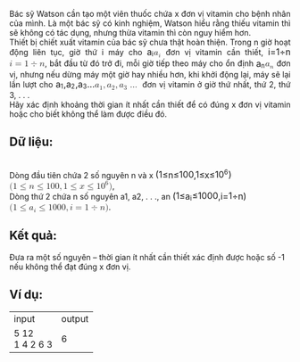 <div class="problem_description" id="problem_description">
			<p style="text-align:justify">Bác sỹ Watson cần tạo một viên thuốc chứa x đơn vị vitamin cho bệnh nhân của mình. Là một bác sỹ có kinh nghiệm, Watson hiểu rằng thiếu vitamin thì sẽ không có tác dụng, nhưng thừa vitamin thì còn nguy hiểm hơn.<br>
Thiết bị chiết xuất vitamin của bác sỹ chưa thật hoàn thiện. Trong n giờ hoạt động liên tục, giờ thứ i máy cho&nbsp;<span class="math-tex"><span class="MathJax_Preview" style="color: inherit; display: none;"></span><span id="MathJax-Element-1-Frame" class="mjx-chtml MathJax_CHTML" tabindex="0" style="font-size: 113%; position: relative;" data-mathml="<math xmlns=&quot;http://www.w3.org/1998/Math/MathML&quot;><msub><mi>a</mi><mi>i</mi></msub></math>" role="presentation"><span id="MJXc-Node-1" class="mjx-math" aria-hidden="true"><span id="MJXc-Node-2" class="mjx-mrow"><span id="MJXc-Node-3" class="mjx-msubsup"><span class="mjx-base"><span id="MJXc-Node-4" class="mjx-mi"><span class="mjx-char MJXc-TeX-math-I" style="padding-top: 0.224em; padding-bottom: 0.279em;">a</span></span></span><span class="mjx-sub" style="font-size: 70.7%; vertical-align: -0.212em; padding-right: 0.071em;"><span id="MJXc-Node-5" class="mjx-mi" style=""><span class="mjx-char MJXc-TeX-math-I" style="padding-top: 0.445em; padding-bottom: 0.279em;">i</span></span></span></span></span></span><span class="MJX_Assistive_MathML" role="presentation"><math xmlns="http://www.w3.org/1998/Math/MathML"><msub><mi>a</mi><mi>i</mi></msub></math></span></span><script type="math/tex" id="MathJax-Element-1">a_i</script></span> đơn vị vitamin cần thiết, <span class="math-tex"><span class="MathJax_Preview" style="color: inherit; display: none;"></span><span id="MathJax-Element-2-Frame" class="mjx-chtml MathJax_CHTML" tabindex="0" style="font-size: 113%; position: relative;" data-mathml="<math xmlns=&quot;http://www.w3.org/1998/Math/MathML&quot;><mi>i</mi><mo>=</mo><mn>1</mn><mo>&amp;#x00F7;</mo><mi>n</mi></math>" role="presentation"><span id="MJXc-Node-6" class="mjx-math" aria-hidden="true"><span id="MJXc-Node-7" class="mjx-mrow"><span id="MJXc-Node-8" class="mjx-mi"><span class="mjx-char MJXc-TeX-math-I" style="padding-top: 0.445em; padding-bottom: 0.279em;">i</span></span><span id="MJXc-Node-9" class="mjx-mo MJXc-space3"><span class="mjx-char MJXc-TeX-main-R" style="padding-top: 0.058em; padding-bottom: 0.335em;">=</span></span><span id="MJXc-Node-10" class="mjx-mn MJXc-space3"><span class="mjx-char MJXc-TeX-main-R" style="padding-top: 0.39em; padding-bottom: 0.335em;">1</span></span><span id="MJXc-Node-11" class="mjx-mo MJXc-space2"><span class="mjx-char MJXc-TeX-main-R" style="padding-top: 0.224em; padding-bottom: 0.39em;">÷</span></span><span id="MJXc-Node-12" class="mjx-mi MJXc-space2"><span class="mjx-char MJXc-TeX-math-I" style="padding-top: 0.224em; padding-bottom: 0.279em;">n</span></span></span></span><span class="MJX_Assistive_MathML" role="presentation"><math xmlns="http://www.w3.org/1998/Math/MathML"><mi>i</mi><mo>=</mo><mn>1</mn><mo>÷</mo><mi>n</mi></math></span></span><script type="math/tex" id="MathJax-Element-2">i = 1 \div n</script></span>, bắt đầu từ đó trở đi, mỗi giờ tiếp theo máy cho ổn định <span class="math-tex"><span class="MathJax_Preview" style="color: inherit; display: none;"></span><span id="MathJax-Element-3-Frame" class="mjx-chtml MathJax_CHTML" tabindex="0" style="font-size: 113%; position: relative;" data-mathml="<math xmlns=&quot;http://www.w3.org/1998/Math/MathML&quot;><msub><mi>a</mi><mi>n</mi></msub></math>" role="presentation"><span id="MJXc-Node-13" class="mjx-math" aria-hidden="true"><span id="MJXc-Node-14" class="mjx-mrow"><span id="MJXc-Node-15" class="mjx-msubsup"><span class="mjx-base"><span id="MJXc-Node-16" class="mjx-mi"><span class="mjx-char MJXc-TeX-math-I" style="padding-top: 0.224em; padding-bottom: 0.279em;">a</span></span></span><span class="mjx-sub" style="font-size: 70.7%; vertical-align: -0.212em; padding-right: 0.071em;"><span id="MJXc-Node-17" class="mjx-mi" style=""><span class="mjx-char MJXc-TeX-math-I" style="padding-top: 0.224em; padding-bottom: 0.279em;">n</span></span></span></span></span></span><span class="MJX_Assistive_MathML" role="presentation"><math xmlns="http://www.w3.org/1998/Math/MathML"><msub><mi>a</mi><mi>n</mi></msub></math></span></span><script type="math/tex" id="MathJax-Element-3">a_n</script></span>&nbsp;đơn vị, nhưng nếu dừng máy một giờ hay nhiều hơn, khi khởi động lại, máy sẽ lại lần lượt cho&nbsp;<span class="math-tex"><span class="MathJax_Preview" style="color: inherit; display: none;"></span><span id="MathJax-Element-4-Frame" class="mjx-chtml MathJax_CHTML" tabindex="0" style="font-size: 113%; position: relative;" data-mathml="<math xmlns=&quot;http://www.w3.org/1998/Math/MathML&quot;><msub><mi>a</mi><mn>1</mn></msub><mo>,</mo><msub><mi>a</mi><mn>2</mn></msub><mo>,</mo><msub><mi>a</mi><mn>3</mn></msub><mo>&amp;#x2026;</mo></math>" role="presentation"><span id="MJXc-Node-18" class="mjx-math" aria-hidden="true"><span id="MJXc-Node-19" class="mjx-mrow"><span id="MJXc-Node-20" class="mjx-msubsup"><span class="mjx-base"><span id="MJXc-Node-21" class="mjx-mi"><span class="mjx-char MJXc-TeX-math-I" style="padding-top: 0.224em; padding-bottom: 0.279em;">a</span></span></span><span class="mjx-sub" style="font-size: 70.7%; vertical-align: -0.212em; padding-right: 0.071em;"><span id="MJXc-Node-22" class="mjx-mn" style=""><span class="mjx-char MJXc-TeX-main-R" style="padding-top: 0.39em; padding-bottom: 0.335em;">1</span></span></span></span><span id="MJXc-Node-23" class="mjx-mo"><span class="mjx-char MJXc-TeX-main-R" style="margin-top: -0.163em; padding-bottom: 0.556em;">,</span></span><span id="MJXc-Node-24" class="mjx-msubsup MJXc-space1"><span class="mjx-base"><span id="MJXc-Node-25" class="mjx-mi"><span class="mjx-char MJXc-TeX-math-I" style="padding-top: 0.224em; padding-bottom: 0.279em;">a</span></span></span><span class="mjx-sub" style="font-size: 70.7%; vertical-align: -0.212em; padding-right: 0.071em;"><span id="MJXc-Node-26" class="mjx-mn" style=""><span class="mjx-char MJXc-TeX-main-R" style="padding-top: 0.39em; padding-bottom: 0.335em;">2</span></span></span></span><span id="MJXc-Node-27" class="mjx-mo"><span class="mjx-char MJXc-TeX-main-R" style="margin-top: -0.163em; padding-bottom: 0.556em;">,</span></span><span id="MJXc-Node-28" class="mjx-msubsup MJXc-space1"><span class="mjx-base"><span id="MJXc-Node-29" class="mjx-mi"><span class="mjx-char MJXc-TeX-math-I" style="padding-top: 0.224em; padding-bottom: 0.279em;">a</span></span></span><span class="mjx-sub" style="font-size: 70.7%; vertical-align: -0.212em; padding-right: 0.071em;"><span id="MJXc-Node-30" class="mjx-mn" style=""><span class="mjx-char MJXc-TeX-main-R" style="padding-top: 0.39em; padding-bottom: 0.39em;">3</span></span></span></span><span id="MJXc-Node-31" class="mjx-mo MJXc-space1"><span class="mjx-char MJXc-TeX-main-R" style="margin-top: -0.163em; padding-bottom: 0.335em;">…</span></span></span></span><span class="MJX_Assistive_MathML" role="presentation"><math xmlns="http://www.w3.org/1998/Math/MathML"><msub><mi>a</mi><mn>1</mn></msub><mo>,</mo><msub><mi>a</mi><mn>2</mn></msub><mo>,</mo><msub><mi>a</mi><mn>3</mn></msub><mo>…</mo></math></span></span><script type="math/tex" id="MathJax-Element-4">a_1, a_2, a_3\dots</script></span> đơn vị vitamin ở giờ thứ nhất, thứ 2, thứ 3, . . .<br>
Hãy xác định khoảng thời gian ít nhất cần thiết để có đúng x đơn vị vitamin hoặc cho biết không thể làm được điều đó.<br>
<h2>Dữ liệu:</h2>
<br>
Dòng đầu tiên chứa 2 số nguyên n và x&nbsp;<span class="math-tex"><span class="MathJax_Preview" style="color: inherit; display: none;"></span><span id="MathJax-Element-5-Frame" class="mjx-chtml MathJax_CHTML" tabindex="0" style="font-size: 113%; position: relative;" data-mathml="<math xmlns=&quot;http://www.w3.org/1998/Math/MathML&quot;><mo stretchy=&quot;false&quot;>(</mo><mn>1</mn><mo>&amp;#x2264;</mo><mi>n</mi><mo>&amp;#x2264;</mo><mn>100</mn><mo>,</mo><mn>1</mn><mo>&amp;#x2264;</mo><mi>x</mi><mo>&amp;#x2264;</mo><msup><mn>10</mn><mn>6</mn></msup><mo stretchy=&quot;false&quot;>)</mo></math>" role="presentation"><span id="MJXc-Node-32" class="mjx-math" aria-hidden="true"><span id="MJXc-Node-33" class="mjx-mrow"><span id="MJXc-Node-34" class="mjx-mo"><span class="mjx-char MJXc-TeX-main-R" style="padding-top: 0.445em; padding-bottom: 0.611em;">(</span></span><span id="MJXc-Node-35" class="mjx-mn"><span class="mjx-char MJXc-TeX-main-R" style="padding-top: 0.39em; padding-bottom: 0.335em;">1</span></span><span id="MJXc-Node-36" class="mjx-mo MJXc-space3"><span class="mjx-char MJXc-TeX-main-R" style="padding-top: 0.335em; padding-bottom: 0.501em;">≤</span></span><span id="MJXc-Node-37" class="mjx-mi MJXc-space3"><span class="mjx-char MJXc-TeX-math-I" style="padding-top: 0.224em; padding-bottom: 0.279em;">n</span></span><span id="MJXc-Node-38" class="mjx-mo MJXc-space3"><span class="mjx-char MJXc-TeX-main-R" style="padding-top: 0.335em; padding-bottom: 0.501em;">≤</span></span><span id="MJXc-Node-39" class="mjx-mn MJXc-space3"><span class="mjx-char MJXc-TeX-main-R" style="padding-top: 0.39em; padding-bottom: 0.39em;">100</span></span><span id="MJXc-Node-40" class="mjx-mo"><span class="mjx-char MJXc-TeX-main-R" style="margin-top: -0.163em; padding-bottom: 0.556em;">,</span></span><span id="MJXc-Node-41" class="mjx-mn MJXc-space1"><span class="mjx-char MJXc-TeX-main-R" style="padding-top: 0.39em; padding-bottom: 0.335em;">1</span></span><span id="MJXc-Node-42" class="mjx-mo MJXc-space3"><span class="mjx-char MJXc-TeX-main-R" style="padding-top: 0.335em; padding-bottom: 0.501em;">≤</span></span><span id="MJXc-Node-43" class="mjx-mi MJXc-space3"><span class="mjx-char MJXc-TeX-math-I" style="padding-top: 0.224em; padding-bottom: 0.279em;">x</span></span><span id="MJXc-Node-44" class="mjx-mo MJXc-space3"><span class="mjx-char MJXc-TeX-main-R" style="padding-top: 0.335em; padding-bottom: 0.501em;">≤</span></span><span id="MJXc-Node-45" class="mjx-msubsup MJXc-space3"><span class="mjx-base"><span id="MJXc-Node-46" class="mjx-mn"><span class="mjx-char MJXc-TeX-main-R" style="padding-top: 0.39em; padding-bottom: 0.39em;">10</span></span></span><span class="mjx-sup" style="font-size: 70.7%; vertical-align: 0.591em; padding-left: 0px; padding-right: 0.071em;"><span id="MJXc-Node-47" class="mjx-mn" style=""><span class="mjx-char MJXc-TeX-main-R" style="padding-top: 0.39em; padding-bottom: 0.39em;">6</span></span></span></span><span id="MJXc-Node-48" class="mjx-mo"><span class="mjx-char MJXc-TeX-main-R" style="padding-top: 0.445em; padding-bottom: 0.611em;">)</span></span></span></span><span class="MJX_Assistive_MathML" role="presentation"><math xmlns="http://www.w3.org/1998/Math/MathML"><mo stretchy="false">(</mo><mn>1</mn><mo>≤</mo><mi>n</mi><mo>≤</mo><mn>100</mn><mo>,</mo><mn>1</mn><mo>≤</mo><mi>x</mi><mo>≤</mo><msup><mn>10</mn><mn>6</mn></msup><mo stretchy="false">)</mo></math></span></span><script type="math/tex" id="MathJax-Element-5">(1 \leq n \leq 100, 1 \leq x \leq 10^6)</script></span>,<br>
Dòng thứ 2 chứa n số nguyên a1, a2, . . ., an&nbsp;<span class="math-tex"><span class="MathJax_Preview" style="color: inherit; display: none;"></span><span id="MathJax-Element-6-Frame" class="mjx-chtml MathJax_CHTML" tabindex="0" style="font-size: 113%; position: relative;" data-mathml="<math xmlns=&quot;http://www.w3.org/1998/Math/MathML&quot;><mo stretchy=&quot;false&quot;>(</mo><mn>1</mn><mo>&amp;#x2264;</mo><msub><mi>a</mi><mi>i</mi></msub><mo>&amp;#x2264;</mo><mn>1000</mn><mo>,</mo><mi>i</mi><mo>=</mo><mn>1</mn><mo>&amp;#x00F7;</mo><mi>n</mi><mo stretchy=&quot;false&quot;>)</mo></math>" role="presentation"><span id="MJXc-Node-49" class="mjx-math" aria-hidden="true"><span id="MJXc-Node-50" class="mjx-mrow"><span id="MJXc-Node-51" class="mjx-mo"><span class="mjx-char MJXc-TeX-main-R" style="padding-top: 0.445em; padding-bottom: 0.611em;">(</span></span><span id="MJXc-Node-52" class="mjx-mn"><span class="mjx-char MJXc-TeX-main-R" style="padding-top: 0.39em; padding-bottom: 0.335em;">1</span></span><span id="MJXc-Node-53" class="mjx-mo MJXc-space3"><span class="mjx-char MJXc-TeX-main-R" style="padding-top: 0.335em; padding-bottom: 0.501em;">≤</span></span><span id="MJXc-Node-54" class="mjx-msubsup MJXc-space3"><span class="mjx-base"><span id="MJXc-Node-55" class="mjx-mi"><span class="mjx-char MJXc-TeX-math-I" style="padding-top: 0.224em; padding-bottom: 0.279em;">a</span></span></span><span class="mjx-sub" style="font-size: 70.7%; vertical-align: -0.212em; padding-right: 0.071em;"><span id="MJXc-Node-56" class="mjx-mi" style=""><span class="mjx-char MJXc-TeX-math-I" style="padding-top: 0.445em; padding-bottom: 0.279em;">i</span></span></span></span><span id="MJXc-Node-57" class="mjx-mo MJXc-space3"><span class="mjx-char MJXc-TeX-main-R" style="padding-top: 0.335em; padding-bottom: 0.501em;">≤</span></span><span id="MJXc-Node-58" class="mjx-mn MJXc-space3"><span class="mjx-char MJXc-TeX-main-R" style="padding-top: 0.39em; padding-bottom: 0.39em;">1000</span></span><span id="MJXc-Node-59" class="mjx-mo"><span class="mjx-char MJXc-TeX-main-R" style="margin-top: -0.163em; padding-bottom: 0.556em;">,</span></span><span id="MJXc-Node-60" class="mjx-mi MJXc-space1"><span class="mjx-char MJXc-TeX-math-I" style="padding-top: 0.445em; padding-bottom: 0.279em;">i</span></span><span id="MJXc-Node-61" class="mjx-mo MJXc-space3"><span class="mjx-char MJXc-TeX-main-R" style="padding-top: 0.058em; padding-bottom: 0.335em;">=</span></span><span id="MJXc-Node-62" class="mjx-mn MJXc-space3"><span class="mjx-char MJXc-TeX-main-R" style="padding-top: 0.39em; padding-bottom: 0.335em;">1</span></span><span id="MJXc-Node-63" class="mjx-mo MJXc-space2"><span class="mjx-char MJXc-TeX-main-R" style="padding-top: 0.224em; padding-bottom: 0.39em;">÷</span></span><span id="MJXc-Node-64" class="mjx-mi MJXc-space2"><span class="mjx-char MJXc-TeX-math-I" style="padding-top: 0.224em; padding-bottom: 0.279em;">n</span></span><span id="MJXc-Node-65" class="mjx-mo"><span class="mjx-char MJXc-TeX-main-R" style="padding-top: 0.445em; padding-bottom: 0.611em;">)</span></span></span></span><span class="MJX_Assistive_MathML" role="presentation"><math xmlns="http://www.w3.org/1998/Math/MathML"><mo stretchy="false">(</mo><mn>1</mn><mo>≤</mo><msub><mi>a</mi><mi>i</mi></msub><mo>≤</mo><mn>1000</mn><mo>,</mo><mi>i</mi><mo>=</mo><mn>1</mn><mo>÷</mo><mi>n</mi><mo stretchy="false">)</mo></math></span></span><script type="math/tex" id="MathJax-Element-6">(1 \leq a_i \leq 1000, i = 1 \div n)</script></span>.<br>
<h2>Kết quả:</h2> Đưa ra một số nguyên – thời gian ít nhất cần thiết xác định được hoặc số -1 nếu không thể đạt đúng x đơn vị.<br>
<h2>Ví dụ:</h2>
</p>

<table style="height:79px; width:349px">
	<tbody>
		<tr>
			<td>input</td>
			<td>output</td>
		</tr>
		<tr>
			<td>5 12<br>
			1 4 2 6 3</td>
			<td>6</td>
		</tr>
	</tbody>
</table>

<p>&nbsp;</p>
		</div>